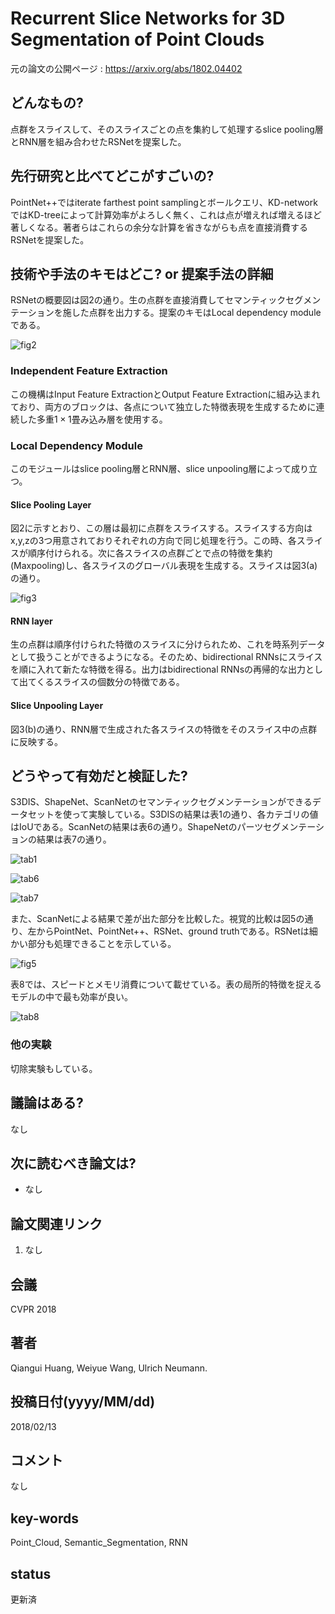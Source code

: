 # Recurrent Slice Networks for 3D Segmentation of Point Clouds

元の論文の公開ページ : https://arxiv.org/abs/1802.04402

## どんなもの?
点群をスライスして、そのスライスごとの点を集約して処理するslice pooling層とRNN層を組み合わせたRSNetを提案した。

## 先行研究と比べてどこがすごいの?
PointNet++ではiterate farthest point samplingとボールクエリ、KD-networkではKD-treeによって計算効率がよろしく無く、これは点が増えれば増えるほど著しくなる。著者らはこれらの余分な計算を省きながらも点を直接消費するRSNetを提案した。

## 技術や手法のキモはどこ? or 提案手法の詳細
RSNetの概要図は図2の通り。生の点群を直接消費してセマンティックセグメンテーションを施した点群を出力する。提案のキモはLocal dependency moduleである。

![fig2](img/RSNf3SoPC/fig2.png)

### Independent Feature Extraction
この機構はInput Feature ExtractionとOutput Feature Extractionに組み込まれており、両方のブロックは、各点について独立した特徴表現を生成するために連続した多重$1\times 1$畳み込み層を使用する。

### Local Dependency Module
このモジュールはslice pooling層とRNN層、slice unpooling層によって成り立つ。

#### Slice Pooling Layer
図2に示すとおり、この層は最初に点群をスライスする。スライスする方向はx,y,zの3つ用意されておりそれぞれの方向で同じ処理を行う。この時、各スライスが順序付けられる。次に各スライスの点群ごとで点の特徴を集約(Maxpooling)し、各スライスのグローバル表現を生成する。スライスは図3(a)の通り。

![fig3](img/RSNf3SoPC/fig3.png)

#### RNN layer
生の点群は順序付けられた特徴のスライスに分けられため、これを時系列データとして扱うことができるようになる。そのため、bidirectional RNNsにスライスを順に入れて新たな特徴を得る。出力はbidirectional RNNsの再帰的な出力として出てくるスライスの個数分の特徴である。

#### Slice Unpooling Layer
図3(b)の通り、RNN層で生成された各スライスの特徴をそのスライス中の点群に反映する。

## どうやって有効だと検証した?
S3DIS、ShapeNet、ScanNetのセマンティックセグメンテーションができるデータセットを使って実験している。S3DISの結果は表1の通り、各カテゴリの値はIoUである。ScanNetの結果は表6の通り。ShapeNetのパーツセグメンテーションの結果は表7の通り。

![tab1](img/RSNf3SoPC/tab1.png)

![tab6](img/RSNf3SoPC/tab6.png)

![tab7](img/RSNf3SoPC/tab7.png)

また、ScanNetによる結果で差が出た部分を比較した。視覚的比較は図5の通り、左からPointNet、PointNet++、RSNet、ground truthである。RSNetは細かい部分も処理できることを示している。

![fig5](img/RSNf3SoPC/fig5.png)

表8では、スピードとメモリ消費について載せている。表の局所的特徴を捉えるモデルの中で最も効率が良い。

![tab8](img/RSNf3SoPC/tab8.png)

### 他の実験
切除実験もしている。

## 議論はある?
なし

## 次に読むべき論文は?
- なし

## 論文関連リンク
1. なし

## 会議
CVPR 2018

## 著者
Qiangui Huang, Weiyue Wang, Ulrich Neumann.

## 投稿日付(yyyy/MM/dd)
2018/02/13

## コメント
なし

## key-words
Point_Cloud, Semantic_Segmentation, RNN

## status
更新済